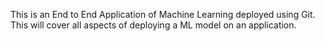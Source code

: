 This is an End to End Application of Machine Learning deployed using Git. This will cover all aspects of deploying a ML model on an application.